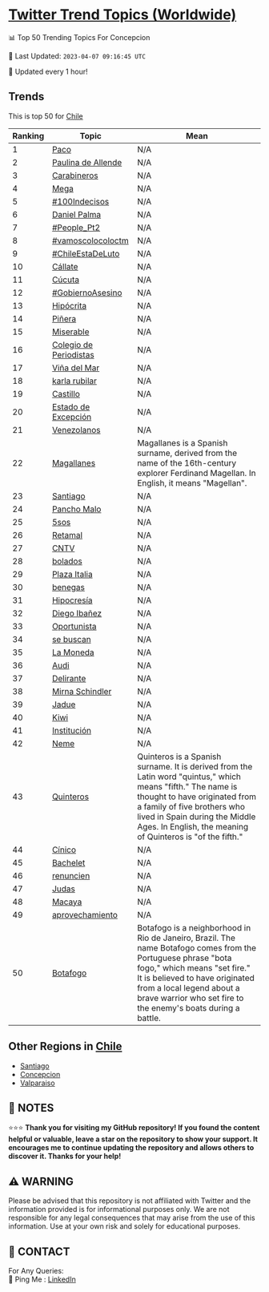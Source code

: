 [Twitter Trend Topics (Worldwide)](https://github.com/ErcinDedeoglu/Twitter-Trend-Topics)
==========


📊 Top 50 Trending Topics For Concepcion

📆 Last Updated: `2023-04-07 09:16:45 UTC`

🔧 Updated every 1 hour!


## Trends

This is top 50 for [Chile](</Chile>)

| Ranking | Topic | Mean |
| ------- | ------------ | ------------ |
| 1 | [Paco](http://twitter.com/search?q=Paco) | N/A |
| 2 | [Paulina de Allende](http://twitter.com/search?q=Paulina+de+Allende) | N/A |
| 3 | [Carabineros](http://twitter.com/search?q=Carabineros) | N/A |
| 4 | [Mega](http://twitter.com/search?q=Mega) | N/A |
| 5 | [#100Indecisos](http://twitter.com/search?q=%23100Indecisos) | N/A |
| 6 | [Daniel Palma](http://twitter.com/search?q=Daniel+Palma) | N/A |
| 7 | [#People_Pt2](http://twitter.com/search?q=%23People_Pt2) | N/A |
| 8 | [#vamoscolocoloctm](http://twitter.com/search?q=%23vamoscolocoloctm) | N/A |
| 9 | [#ChileEstaDeLuto](http://twitter.com/search?q=%23ChileEstaDeLuto) | N/A |
| 10 | [Cállate](http://twitter.com/search?q=C%c3%a1llate) | N/A |
| 11 | [Cúcuta](http://twitter.com/search?q=C%c3%bacuta) | N/A |
| 12 | [#GobiernoAsesino](http://twitter.com/search?q=%23GobiernoAsesino) | N/A |
| 13 | [Hipócrita](http://twitter.com/search?q=Hip%c3%b3crita) | N/A |
| 14 | [Piñera](http://twitter.com/search?q=Pi%c3%b1era) | N/A |
| 15 | [Miserable](http://twitter.com/search?q=Miserable) | N/A |
| 16 | [Colegio de Periodistas](http://twitter.com/search?q=Colegio+de+Periodistas) | N/A |
| 17 | [Viña del Mar](http://twitter.com/search?q=Vi%c3%b1a+del+Mar) | N/A |
| 18 | [karla rubilar](http://twitter.com/search?q=karla+rubilar) | N/A |
| 19 | [Castillo](http://twitter.com/search?q=Castillo) | N/A |
| 20 | [Estado de Excepción](http://twitter.com/search?q=Estado+de+Excepci%c3%b3n) | N/A |
| 21 | [Venezolanos](http://twitter.com/search?q=Venezolanos) | N/A |
| 22 | [Magallanes](http://twitter.com/search?q=Magallanes) | Magallanes is a Spanish surname, derived from the name of the 16th-century explorer Ferdinand Magellan. In English, it means "Magellan". |
| 23 | [Santiago](http://twitter.com/search?q=Santiago) | N/A |
| 24 | [Pancho Malo](http://twitter.com/search?q=Pancho+Malo) | N/A |
| 25 | [5sos](http://twitter.com/search?q=5sos) | N/A |
| 26 | [Retamal](http://twitter.com/search?q=Retamal) | N/A |
| 27 | [CNTV](http://twitter.com/search?q=CNTV) | N/A |
| 28 | [bolados](http://twitter.com/search?q=bolados) | N/A |
| 29 | [Plaza Italia](http://twitter.com/search?q=Plaza+Italia) | N/A |
| 30 | [benegas](http://twitter.com/search?q=benegas) | N/A |
| 31 | [Hipocresía](http://twitter.com/search?q=Hipocres%c3%ada) | N/A |
| 32 | [Diego Ibañez](http://twitter.com/search?q=Diego+Iba%c3%b1ez) | N/A |
| 33 | [Oportunista](http://twitter.com/search?q=Oportunista) | N/A |
| 34 | [se buscan](http://twitter.com/search?q=se+buscan) | N/A |
| 35 | [La Moneda](http://twitter.com/search?q=La+Moneda) | N/A |
| 36 | [Audi](http://twitter.com/search?q=Audi) | N/A |
| 37 | [Delirante](http://twitter.com/search?q=Delirante) | N/A |
| 38 | [Mirna Schindler](http://twitter.com/search?q=Mirna+Schindler) | N/A |
| 39 | [Jadue](http://twitter.com/search?q=Jadue) | N/A |
| 40 | [Kiwi](http://twitter.com/search?q=Kiwi) | N/A |
| 41 | [Institución](http://twitter.com/search?q=Instituci%c3%b3n) | N/A |
| 42 | [Neme](http://twitter.com/search?q=Neme) | N/A |
| 43 | [Quinteros](http://twitter.com/search?q=Quinteros) | Quinteros is a Spanish surname. It is derived from the Latin word "quintus," which means "fifth." The name is thought to have originated from a family of five brothers who lived in Spain during the Middle Ages. In English, the meaning of Quinteros is "of the fifth." |
| 44 | [Cínico](http://twitter.com/search?q=C%c3%adnico) | N/A |
| 45 | [Bachelet](http://twitter.com/search?q=Bachelet) | N/A |
| 46 | [renuncien](http://twitter.com/search?q=renuncien) | N/A |
| 47 | [Judas](http://twitter.com/search?q=Judas) | N/A |
| 48 | [Macaya](http://twitter.com/search?q=Macaya) | N/A |
| 49 | [aprovechamiento](http://twitter.com/search?q=aprovechamiento) | N/A |
| 50 | [Botafogo](http://twitter.com/search?q=Botafogo) | Botafogo is a neighborhood in Rio de Janeiro, Brazil. The name Botafogo comes from the Portuguese phrase "bota fogo," which means "set fire." It is believed to have originated from a local legend about a brave warrior who set fire to the enemy's boats during a battle. |



## Other Regions in [Chile](</Chile>)

* [Santiago](</Chile/Santiago.md>)
* [Concepcion](</Chile/Concepcion.md>)
* [Valparaiso](</Chile/Valparaiso.md>)



## 📝 NOTES

⭐⭐⭐ **Thank you for visiting my GitHub repository! If you found the content helpful or valuable, leave a star on the repository to show your support. It encourages me to continue updating the repository and allows others to discover it. Thanks for your help!**


## ⚠️ WARNING

Please be advised that this repository is not affiliated with Twitter and the information provided is for informational purposes only. We are not responsible for any legal consequences that may arise from the use of this information. Use at your own risk and solely for educational purposes.


## 📨 CONTACT

 For Any Queries:  
            🏓 Ping Me : [LinkedIn](https://www.linkedin.com/in/ercindedeoglu/)
